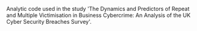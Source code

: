 Analytic code used in the study 'The Dynamics and Predictors of Repeat and Multiple Victimisation in Business Cybercrime: An Analysis of the UK Cyber Security Breaches Survey'.
